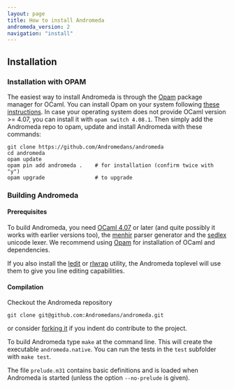 ```yaml
---
layout: page
title: How to install Andromeda
andromeda_version: 2
navigation: "install"
---
```


## Installation

### Installation with OPAM

The easiest way to install Andromeda is through the [Opam](http://opam.ocamlpro.com)
package manager for OCaml. You can install Opam on your system following
[these instructions](http://opam.ocaml.org/doc/Install.html). In case your operating
system does not provide OCaml version >= 4.07, you can install it with `opam switch
4.08.1`. Then simply add the Andromeda repo to opam, update and install Andromeda with
these commands:

    git clone https://github.com/Andromedans/andromeda
    cd andromeda
    opam update
    opam pin add andromeda .    # for installation (confirm twice with "y")
    opam upgrade                # to upgrade

### Building Andromeda

#### Prerequisites

To build Andromeda, you need [OCaml 4.07](http://ocaml.org) or later (and quite possibly
it works with earlier versions too), the
[menhir](http://gallium.inria.fr/~fpottier/menhir/) parser generator and the
[sedlex](https://www.lexifi.com/sedlex) unicode lexer. We recommend using
[Opam](http://opam.ocamlpro.com) for installation of OCaml and dependencies.

If you also install the [ledit](http://opam.ocaml.org/packages/ledit/ledit.2.03/) or
[rlwrap](http://utopia.knoware.nl/~hlub/uck/rlwrap/#rlwrap) utility, the Andromeda
toplevel will use them to give you line editing capabilities.

#### Compilation

Checkout the Andromeda repository

    git clone git@github.com:Andromedans/andromeda.git

or consider [forking it](https://github.com/Andromedans/andromeda#fork-destination-box) if
you indent do contribute to the project.

To build Andromeda type `make` at the command line. This will create the executable
`andromeda.native`. You can run the tests in the `test` subfolder with `make test`.

The file `prelude.m31` contains basic definitions and is loaded when Andromeda is
started (unless the option `--no-prelude` is given).
